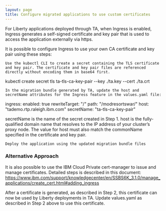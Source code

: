 ```yaml
---
layout: page
title: Configure migrated applications to use custom certificates
---
```


For Liberty applications deployed through TA, when Ingress is enabled, Ingress generates a self-signed certificate and key pair that is used to access the application externally via https.

It is possible to configure Ingress to use your own CA certificate and key pair using these steps:

    Use the kubectl CLI to create a secret containing the TLS certificate and key pair. The certificate and key pair files are referenced directly without encoding them in base64 first.

kubectl create secret tls ta-tls-ca-key-pair --key ./ta.key --cert ./ta.crt

    In the migration bundle generated by TA, update the host and secretName attributes for the Ingress feature in the values.yaml file:

ingress:
  enabled: true
  rewriteTarget: "/"
  path: "/modresortswar/"
  host: "tademo.rtp.raleigh.ibm.com"
  secretName: "ta-tls-ca-key-pair"

secretName is the name of the secret created in Step 1. host is the fully-qualified domain name that resolves to the IP address of your cluster’s proxy node. The value for host must also match the commonName specified in the certificate and key pair.

    Deploy the application using the updated migration bundle files

### Alternative Approach

It is also possible to use the IBM Cloud Private cert-manager to issue and manage certificates. Detailed steps is described in this document:
https://www.ibm.com/support/knowledgecenter/en/SSBS6K_3.1.0/manage_applications/create_cert.html#adding_ingress

After a certificate is generated, as described in Step 2, this certificate can now be used by Liberty deployments in TA. Update values.yaml as described in Step 2 above to use this certificate.
